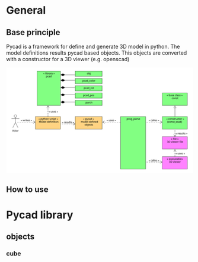 # General
## Base principle

Pycad is a framework for define and generate 3D model in python. The model definitions results pycad based objects. This objects are converted with a constructor for a 3D viewer (e.g. openscad)

![base principle](./doc/dia_principle.svg)

## How to use

# Pycad library
## objects
### cube
